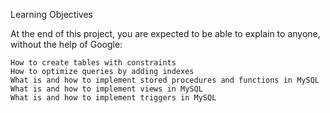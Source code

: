 Learning Objectives

At the end of this project, you are expected to be able to explain to anyone, without the help of Google:

    How to create tables with constraints
    How to optimize queries by adding indexes
    What is and how to implement stored procedures and functions in MySQL
    What is and how to implement views in MySQL
    What is and how to implement triggers in MySQL
